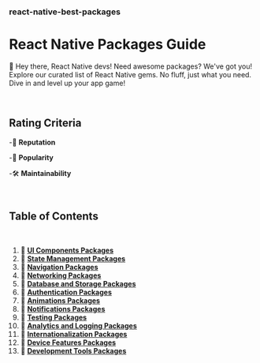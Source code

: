 ### react-native-best-packages
# React Native Packages Guide 

🚀 Hey there, React Native devs! Need awesome packages? We've got you! Explore our curated list of React Native gems. No fluff, just what you need. Dive in and level up your app game!

</br>

## Rating Criteria

-🚀 **Reputation**

-🌟 **Popularity**

-🛠️ **Maintainability**  

</br>

## Table of Contents
</br>

1. 🔗 [**UI Components Packages**](./sections/ui-components.md)
2. 🔗 [**State Management Packages**](./sections/state-management.md)
3. 🔗 [**Navigation Packages**](./sections/navigation.md)
4. 🔗 [**Networking Packages**](./sections/networking.md)
5. 🔗 [**Database and Storage Packages**](./sections/database-and-storage.md)
6. 🔗 [**Authentication Packages**](./sections/authentication.md)
7. 🔗 [**Animations Packages**](./sections/animations.md)
8. 🔗 [**Notifications Packages**](./sections/notifications.md)
9. 🔗 [**Testing Packages**](./sections/testing.md)
10. 🔗 [**Analytics and Logging Packages**](./sections/analytics-and-logging.md)
11. 🔗 [**Internationalization Packages**](./sections/internationalization.md)
12. 🔗 [**Device Features Packages**](./sections/device-features.md)
13. 🔗 [**Development Tools Packages**](./sections/development-tools.md)


